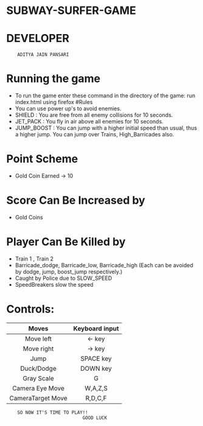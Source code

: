 # SUBWAY-SURFER-GAME

# DEVELOPER
		ADITYA JAIN PANSARI
# Running the game
* To run the game enter these command in the directory of the game:
		run	index.html using firefox 
#Rules
* You can use power up's to avoid enemies.
* SHIELD : You are free from all enemy collisions for 10 seconds.
* JET_PACK : You fly in air above all enemies for 10 seconds.
* JUMP_BOOST : You can jump with a higher initial speed than usual, thus a higher jump. You can jump over Trains, High_Barricades also.

# Point Scheme
* Gold Coin Earned -> 10

# Score Can Be Increased by
* Gold Coins

# Player Can Be Killed by
* Train 1 , Train 2
* Barricade_dodge, Barricade_low, Barricade_high
    (Each can be avoided by dodge, jump, boost_jump respectively.)
* Caught by Police due to SLOW_SPEED
* SpeedBreakers slow the speed

# Controls:

|      Moves      | Keyboard input |
|:---------------:|:--------------:|
| Move left  	  |     <- key     |
| Move right 	  |     -> key     |
| Jump       	  |   SPACE key    |
| Duck/Dodge 	  |     DOWN key   |
| Gray Scale  	  |         G      |
| Camera Eye Move |     W,A,Z,S    |
|CameraTarget Move|     R,D,C,F    |

		SO NOW IT'S TIME TO PLAY!!
								GOOD LUCK
